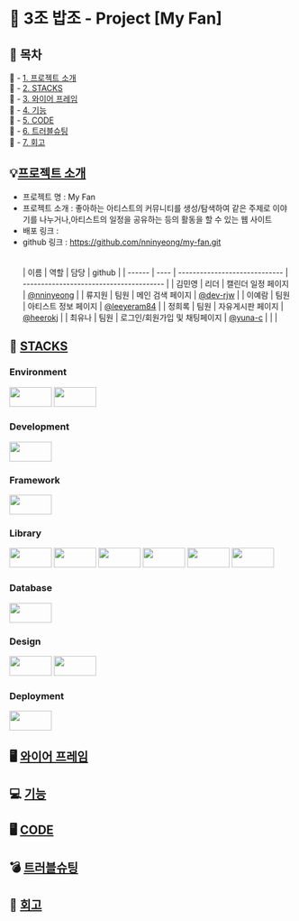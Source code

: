 # 🍚 3조 밥조 - Project [My Fan]

## 🔎 목차 <br>

🔗 - [1. 프로젝트 소개](#-프로젝트-및-팀-소개) <br>
🔗 - [2. STACKS](#-stacks) <br>
🔗 - [3. 와이어 프레임](#-와이어-프레임) <br>
🔗 - [4. 기능](#0기능) <br>
🔗 - [5. CODE](#-code) <br>
🔗 - [6. 트러블슈팅](#-트러블슈팅) <br>
🔗 - [7. 회고](#-회고) <br>

## 💡[프로젝트 소개](#-목차)

- 프로젝트 명 : My Fan
- 프로젝트 소개 : 좋아하는 아티스트의 커뮤니티를 생성/탐색하여 같은 주제로 이야기를 나누거나,아티스트의 일정을 공유하는 등의 활동을 할 수 있는 웹 사이트
- 배포 링크 :
- github 링크 : https://github.com/nninyeong/my-fan.git
  <br>
  <br>
  <br>
  | 이름 | 역할 | 담당 | github |
  | ------ | ---- | ----------------------------- | --------------------------------------- |
  | 김민영 | 리더 | 캘린더 일정 페이지 | [@nninyeong](https://github.com/nninyeong) |
  | 류지원 | 팀원 | 메인 검색 페이지 | [@dev-rjw](https://github.com/dev-rjw) |
  | 이예람 | 팀원 | 아티스트 정보 페이지 | [@leeyeram84](https://github.com/leeyeram84) |
  | 정희록 | 팀원 | 자유게시판 페이지 | [@heerokj](https://github.com/heerokj) |
  | 최유나 | 팀원 | 로그인/회원가입 및 채팅페이지 | [@yuna-c](https://github.com/yuna-c) |
  | |

## 📝 [STACKS](#-목차)

### Environment

<img src="https://cdn.discordapp.com/attachments/1244516648866680885/1296270234738622514/028d05365b74dcd5.jpg?ex=6711ad3b&is=67105bbb&hm=3440899fcb9d993226acee8859bb5d9b1302e92296721d0d1c22bb50a6bc25bc&" width="75" height="35" />
<img src="https://media.discordapp.net/attachments/1244516648866680885/1296270246180818994/0ffc8c39ad4929ba.jpg?ex=6711ad3e&is=67105bbe&hm=d3444ef8c7b90c64c07218c5b1f4c347ee47bc4ebf4af6931ae0bda4e47a6d1e&=&format=webp&width=1600&height=430" width="75" height="35" /> <br>

### Development

<img src="https://media.discordapp.net/attachments/1244516648866680885/1296270236089188362/c88e68fe854b5c70.jpg?ex=6711ad3b&is=67105bbb&hm=37d55623749ceef36b658688ed93ea8cb31680342dec2c4842836b2af7227890&=&format=webp&width=1600&height=430" width="75" height="35" /> <br>

### Framework

<img src="https://media.discordapp.net/attachments/1244516648866680885/1296270246507843624/2eac7234ece1c139.jpg?ex=6711ad3e&is=67105bbe&hm=aa31d6b5ef9d223f8a6ae0cdde9ca56bfa921a348c2ed06de4c17e66646e4380&=&format=webp&width=1600&height=430" width="75" height="35" /> <br>

### Library

<img src="https://media.discordapp.net/attachments/1244516648866680885/1296270235422294026/f1962a453d61508e.jpg?ex=6711ad3b&is=67105bbb&hm=7f6ffdd7abdf465fcf1c8cadcec3fbd958c414d073ace0a8372866d5abf9e1f4&=&format=webp&width=1600&height=430" width="75" height="35" />
<img src="https://media.discordapp.net/attachments/1244516648866680885/1296270235615100988/f1079bbcb87b2fcc.jpg?ex=6711ad3b&is=67105bbb&hm=b6d10aafff742ea906c1f25966645b7be87c0794aa85fc36ca5ede070870e54f&=&format=webp&width=1600&height=430" width="75" height="35" />
<img src="https://media.discordapp.net/attachments/1244516648866680885/1296270235875151873/b1cc7126dd034d43.jpg?ex=6711ad3b&is=67105bbb&hm=7181d0fbbcd75f95b0ab5f94010ad40b08607953eb53963bf667268686c27374&=&format=webp&width=1600&height=430" width="75" height="35" />
<img src="https://media.discordapp.net/attachments/1244516648866680885/1296270236500234260/cb73f3ae988acdb2.jpg?ex=6711ad3b&is=67105bbb&hm=2757466f365cd69cf85d74bc632dfd31ee77d7ac1db2ec8697bcb70c72991483&=&format=webp&width=1600&height=430" width="75" height="35" />
<img src="https://media.discordapp.net/attachments/1244516648866680885/1296270247070007436/475d2a0a4bea8fd3.jpg?ex=6711ad3e&is=67105bbe&hm=217c40b2c864710f2e3508743b1004ab0088e37fd8798e9f06eb788221251240&=&format=webp&width=1600&height=430" width="75" height="35" />
<img src="https://media.discordapp.net/attachments/1244516648866680885/1296270246797246579/b53048ab6abd874d.jpg?ex=6711ad3e&is=67105bbe&hm=dd829b2b26ea4caa9c01f0507b2a8602f2195fc7196dc4e59432e80059211c84&=&format=webp&width=1600&height=430" width="75" height="35" />

### Database

<img src="https://media.discordapp.net/attachments/1244516648866680885/1296270235208515635/4e45dde4137ddef3.jpg?ex=6711ad3b&is=67105bbb&hm=bba522d73c99cd1d0ba2c354bdc096369267b2603d44fe31318edd8266aba2b2&=&format=webp&width=1600&height=430" width="75" height="35" /><br>

### Design

<img src="https://media.discordapp.net/attachments/1244516648866680885/1296270234994479104/31086fea9feb092c.jpg?ex=6711ad3b&is=67105bbb&hm=4c55788a6385a048effd2b0303d8da8be33709c2aa96da2280f6630380e03538&=&format=webp&width=1600&height=430" width="75" height="35" />
<img src="https://media.discordapp.net/attachments/1244516648866680885/1296270236898824243/f7f7f25c3aa3d108.jpg?ex=6711ad3c&is=67105bbc&hm=2e797fc445cdcea3f0ca93d19a4fa72c9c796d90bcf80af83170629ccf13e44e&=&format=webp&width=1600&height=430" width="75" height="35" />
<br>

### Deployment

<img src="https://media.discordapp.net/attachments/1244516648866680885/1296270237175517214/148c03fe0250153f.jpg?ex=6711ad3c&is=67105bbc&hm=31342724b0c6c374a103a3f0d14b44069eb9651dcec57fb7233b21de3991f8a0&=&format=webp&width=1600&height=430" width="75" height="35" />

## 🖥 [와이어 프레임](#-목차)

## 💻 [기능](#-목차)

## 🖥 [CODE](#-목차)

## 💣 [트러블슈팅](#-목차)

## 📌 [회고](#목차)
